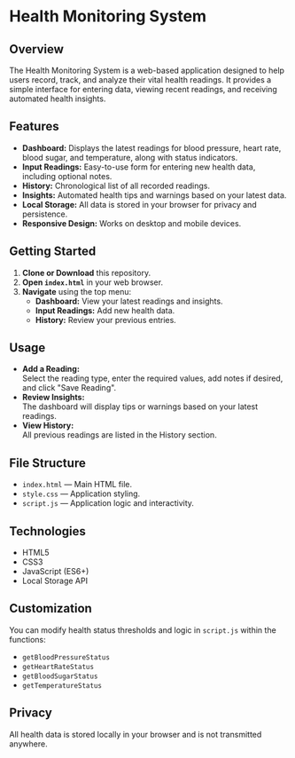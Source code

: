 # Health Monitoring System

## Overview

The Health Monitoring System is a web-based application designed to help users record, track, and analyze their vital health readings. It provides a simple interface for entering data, viewing recent readings, and receiving automated health insights.

## Features

- **Dashboard:** Displays the latest readings for blood pressure, heart rate, blood sugar, and temperature, along with status indicators.
- **Input Readings:** Easy-to-use form for entering new health data, including optional notes.
- **History:** Chronological list of all recorded readings.
- **Insights:** Automated health tips and warnings based on your latest data.
- **Local Storage:** All data is stored in your browser for privacy and persistence.
- **Responsive Design:** Works on desktop and mobile devices.

## Getting Started

1. **Clone or Download** this repository.
2. **Open `index.html`** in your web browser.
3. **Navigate** using the top menu:
   - **Dashboard:** View your latest readings and insights.
   - **Input Readings:** Add new health data.
   - **History:** Review your previous entries.

## Usage

- **Add a Reading:**  
  Select the reading type, enter the required values, add notes if desired, and click "Save Reading".
- **Review Insights:**  
  The dashboard will display tips or warnings based on your latest readings.
- **View History:**  
  All previous readings are listed in the History section.

## File Structure

- `index.html` — Main HTML file.
- `style.css` — Application styling.
- `script.js` — Application logic and interactivity.

## Technologies

- HTML5
- CSS3
- JavaScript (ES6+)
- Local Storage API

## Customization

You can modify health status thresholds and logic in `script.js` within the functions:
- `getBloodPressureStatus`
- `getHeartRateStatus`
- `getBloodSugarStatus`
- `getTemperatureStatus`

## Privacy

All health data is stored locally in your browser and is not transmitted anywhere.
